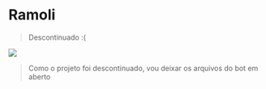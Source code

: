 # Ramoli
> Descontinuado :(

![](https://cdn.discordapp.com/avatars/506930927046230056/44e33759ae4e60834d36cdfdbd3c865e.png)

> Como o projeto foi descontinuado, vou deixar os arquivos do bot em aberto
